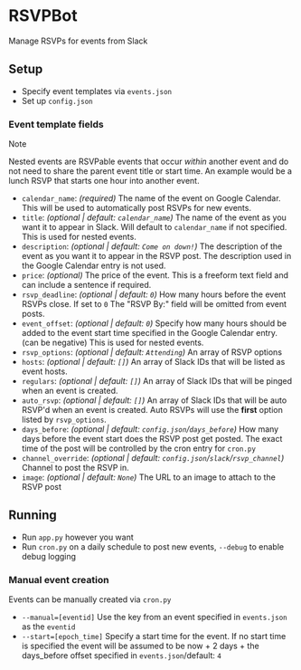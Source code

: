 # RSVPBot

Manage RSVPs for events from Slack

## Setup

* Specify event templates via `events.json`
* Set up `config.json`

### Event template fields

> [!NOTE]  
> Nested events are RSVPable events that occur *within* another event and do not need to share the parent event title or start time. An example would be a lunch RSVP that starts one hour into another event.

* `calendar_name`: *(required)* The name of the event on Google Calendar. This will be used to automatically post RSVPs for new events.
* `title`: *(optional | default: `calendar_name`)* The name of the event as you want it to appear in Slack. Will default to `calendar_name` if not specified. This is used for nested events.
* `description`: *(optional | default: `Come on down!`)* The description of the event as you want it to appear in the RSVP post. The description used in the Google Calendar entry is not used.
* `price`: *(optional)* The price of the event. This is a freeform text field and can include a sentence if required.
* `rsvp_deadline`: *(optional | default: `0`)* How many hours before the event RSVPs close. If set to `0` The "RSVP By:" field will be omitted from event posts.
* `event_offset`: *(optional | default: `0`)* Specify how many hours should be added to the event start time specified in the Google Calendar entry. (can be negative) This is used for nested events.
* `rsvp_options`: *(optional | default: `Attending`)* An array of RSVP options
* `hosts`: *(optional | default: `[]`)* An array of Slack IDs that will be listed as event hosts.
* `regulars`: *(optional | default: `[]`)* An array of Slack IDs that will be pinged when an event is created.
* `auto_rsvp`: *(optional | default: `[]`)* An array of Slack IDs that will be auto RSVP'd when an event is created. Auto RSVPs will use the **first** option listed by `rsvp_options`.
* `days_before`: *(optional | default: `config.json`/`days_before`)* How many days before the event start does the RSVP post get posted. The exact time of the post will be controlled by the cron entry for `cron.py`
* `channel_override`: *(optional | default: `config.json`/`slack`/`rsvp_channel`)* Channel to post the RSVP in.
* `image`: *(optional | default: `None`)* The URL to an image to attach to the RSVP post

## Running

* Run `app.py` however you want
* Run `cron.py` on a daily schedule to post new events, `--debug` to enable debug logging

### Manual event creation

Events can be manually created via `cron.py`

* `--manual=[eventid]` Use the key from an event specified in `events.json` as the `eventid`
* `--start=[epoch_time]` Specify a start time for the event. If no start time is specified the event will be assumed to be now + 2 days + the days_before offset specified in `events.json`/default: `4`
